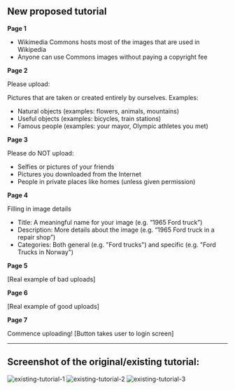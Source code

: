 ## New proposed tutorial

**Page 1**

* Wikimedia Commons hosts most of the images that are used in Wikipedia
* Anyone can use Commons images without paying a copyright fee

**Page 2**

Please upload:

Pictures that are taken or created entirely by ourselves. Examples:
* Natural objects (examples: flowers, animals, mountains)
* Useful objects (examples: bicycles, train stations)
* Famous people (examples: your mayor, Olympic athletes you met)

**Page 3**

Please do NOT upload:
* Selfies or pictures of your friends
* Pictures you downloaded from the Internet
* People in private places like homes (unless given permission)

**Page 4**

Filling in image details 

* Title: A meaningful name for your image (e.g. “1965 Ford truck”)
* Description: More details about the image (e.g. “1965 Ford truck in a repair shop”)
* Categories: Both general (e.g. "Ford trucks") and specific (e.g. "Ford Trucks in Norway")

**Page 5**

[Real example of bad uploads]

**Page 6**

[Real example of good uploads]

**Page 7**

Commence uploading! [Button takes user to login screen]

***

## Screenshot of the original/existing tutorial:

![existing-tutorial-1](https://cloud.githubusercontent.com/assets/3611199/20377868/514d80b8-acf7-11e6-9785-9ac9bba53041.png)
![existing-tutorial-2](https://cloud.githubusercontent.com/assets/3611199/20377869/5443a554-acf7-11e6-966c-40207559c675.png)
![existing-tutorial-3](https://cloud.githubusercontent.com/assets/3611199/20377874/592d17d0-acf7-11e6-9139-c0872860da5a.png)
